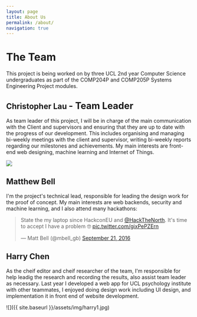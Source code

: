 ```yaml
---
layout: page
title: About Us
permalink: /about/
navigation: true
---
```


# The Team
This project is being worked on by three UCL 2nd year Computer Science undergraduates as part of the COMP204P and COMP205P Systems Engineering Project modules.

## Christopher Lau <span class="lead" style="font-size:25px;">- Team Leader</span>
As team leader of this project, I will be in charge of the main communication with the Client and supervisors and ensuring that they are up to date with the progress of our development. This includes organising and managing bi-weekly meetings with the client and supervisor, writing bi-weekly reports regarding our milestones and achievements. My main interests are front-end web designing, machine learning and Internet of Things.

![](https://pbs.twimg.com/profile_images/3247791112/ce35de4a21fc8cab30526e9ba2964e9b_400x400.jpeg)

## Matthew Bell
I'm the project's technical lead, responsible for leading the design work for the proof of concept. My main interests are web backends, security and machine learning, and I also attend many hackathons:
<blockquote class="twitter-tweet" data-lang="en"><p lang="en" dir="ltr">State the my laptop since HackconEU and <a href="https://twitter.com/HackTheNorth">@HackTheNorth</a>. It&#39;s time to accept I have a problem 🤓 <a href="https://t.co/gixPePZErn">pic.twitter.com/gixPePZErn</a></p>&mdash; Matt Bell (@mbell_gb) <a href="https://twitter.com/mbell_gb/status/778625977693925377">September 21, 2016</a></blockquote>
<script async src="https://platform.twitter.com/widgets.js" charset="utf-8"></script>

## Harry Chen
As the cheif editor and cheif researcher of the team, I'm responsible for help leadig the research and recording the results, also assist team leader as necessary. Last year I developed a web app for UCL psychology institute with other teammates, I enjoyed doing design work including UI design, and implementation it in front end of website development.

![]({{ site.baseurl }}/assets/img/harry1.jpg)
